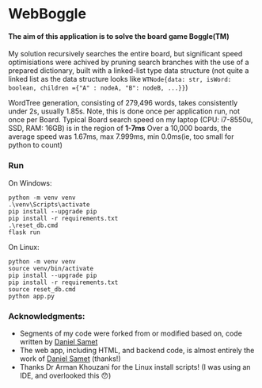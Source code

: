 # WebBoggle

#### The aim of this application is to solve the board game Boggle(TM)

My solution recursively searches the entire board, but significant speed optimisiations were achived by pruning search branches with the use of a prepared dictionary, built with a linked-list type data structure (not quite a linked list as the data structure looks like `WTNode{data: str, isWord: boolean, children ={"A" : nodeA, "B": nodeB, ...}}`)

WordTree generation, consisting of 279,496 words, takes consistently under 2s, usually 1.85s. Note, this is done once per application run, not once per Board.
Typical Board search speed on my laptop (CPU: i7-8550u, SSD, RAM: 16GB) is in the region of **1-7ms**
Over a 10,000 boards, the average speed was 1.67ms, max 7.999ms, min 0.0ms(ie, too small for python to count)

### Run
On Windows: 
```
python -m venv venv
.\venv\Scripts\activate
pip install --upgrade pip
pip install -r requirements.txt
.\reset_db.cmd
flask run
```

On Linux:
```
python -m venv venv
source venv/bin/activate
pip install --upgrade pip
pip install -r requirements.txt
source reset_db.cmd
python app.py
```

### Acknowledgments:

  - Segments of my code were forked from or modified based on, code written by [Daniel Samet](https://github.com/CouchMaster789)
  - The web app, including HTML, and backend code, is almost entirely the work of [Daniel Samet](https://github.com/CouchMaster789) (thanks!)
  - Thanks Dr Arman Khouzani for the Linux install scripts! (I was using an IDE, and overlooked this 😯)